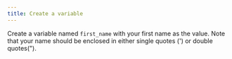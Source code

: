 ```yaml
---
title: Create a variable
---
```


Create a variable named `first_name` with your first name as the value. Note that your name should be enclosed in either single quotes (') or double quotes(").
